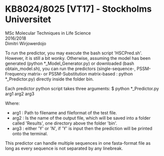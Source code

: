 # KB8024/8025 [VT17] - Stockholms Universitet
MSc Molecular Techniques in Life Science <br>
2016/2018 <br>
Dimitri Wirjowerdojo<br>

To run the predictor, you may execute the bash script 'HSCPred.sh'. However, it is still a bit wonky.
Otherwise, assuming the model has been generated (python *_Model_Generator.py) or downloaded (bash obtain_model.sh), you can run the predictors (single-sequence-, PSSM-Frequency matrix- or PSSM-Substitution matrix-based : python *_Predictor.py) directly inside the folder bin.

Each predictor python script takes three arguments:
$ python *_Predictor.py arg1 arg2 arg3

Where:
* arg1 : Path to filename and fileformat of the test file.
* arg2 : Is the name of the output file, which will be saved into a folder called 'Results', one directory above the folder 'bin'.
* arg3 : either 'Y' or 'N', if 'Y' is input then the prediction will be printed onto the terminal.

This predictor can handle multiple sequences in one fasta-format file as long as every sequence is not separated by any linebreak.


